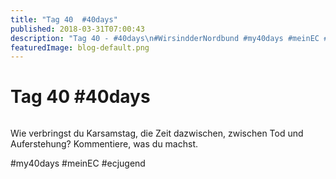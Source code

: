 ```yaml
---
title: "Tag 40  #40days"
published: 2018-03-31T07:00:43
description: "Tag 40 - #40days\n#WirsindderNordbund #my40days #meinEC #ecjugend"
featuredImage: blog-default.png
---
```


# Tag 40  #40days

<img loading="lazy" src="old/40DAYS_03-31_OUT-tag-40.jpg" alt>

Wie verbringst du Karsamstag, die Zeit dazwischen, zwischen Tod und Auferstehung? Kommentiere, was du machst.

#my40days #meinEC #ecjugend